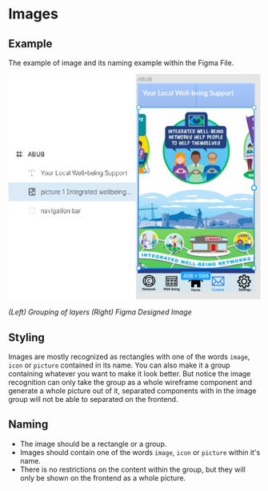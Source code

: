 # Images

## Example
The example of image and its naming example within the Figma File.

![image showing image_example and grouping in figma](https://github.com/ImagineThisNHS/ImagineThisNHS.github.io/blob/master/guidelines/assets/image/image.png?raw=true)

_(Left) Grouping of layers  (Right) Figma Designed Image_

## Styling
Images are mostly recognized as rectangles with one of the words `image`, `icon` or `picture` contained in its name. You can also make it a group containing whatever you want to make it look better. But notice the image recognition can only take the group as a whole wireframe component and generate a whole picture out of it, separated components with in the image group will not be able to separated on the frontend. 

## Naming
* The image should be a rectangle or a group.
* Images should contain one of the words `image`, `icon` or `picture` within it's name.
* There is no restrictions on the content within the group, but they will only be shown on the frontend as a whole picture. 
